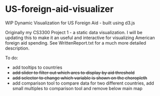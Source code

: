 # US-foreign-aid-visualizer
WIP Dynamic Visualization for US Foreign Aid - built using d3.js

Originally my CS3300 Project 1 - a static data visualization.
I will be updating this to make it an useful and interactive for visualizing American foreign aid spending.
See WrittenReport.txt for a much more detailed description.

To do:
- add tooltips to countries
- ~~add slider to filter out which arcs to display by aid threshold~~
- ~~add selector to change which variable is shown on the choropleth~~
- add comparison tool to compare data for two different countries, add small multiples to comparison tool and remove below main map
